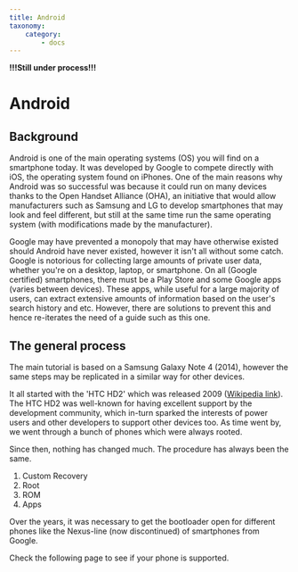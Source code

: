 ```yaml
---
title: Android
taxonomy:
    category:
        - docs
---
```


__!!!Still under process!!!__

# Android


## Background
Android is one of the main operating systems (OS) you will find on a smartphone today. It was developed by Google to compete directly with iOS, the operating system found on iPhones. One of the main reasons why Android was so successful was because it could run on many devices thanks to the Open Handset Alliance (OHA), an initiative that would allow manufacturers such as Samsung and LG to develop smartphones that may look and feel different, but still at the same time run the same operating system (with modifications made by the manufacturer).

Google may have prevented a monopoly that may have otherwise existed should Android have never existed, however it isn't all without some catch. Google is notorious for collecting large amounts of private user data, whether you're on a desktop, laptop, or smartphone. On all (Google certified) smartphones, there must be a Play Store and some Google apps (varies between devices). These apps, while useful for a large majority of users, can extract extensive amounts of information based on the user's search history and etc. However, there are solutions to prevent this and hence re-iterates the need of a guide such as this one. 

## The general process 

The main tutorial is based on a Samsung Galaxy Note 4 (2014), however the same steps may be replicated in a similar way for other devices.

It all started with the 'HTC HD2' which was released 2009 ([Wikipedia link](https://en.wikipedia.org/wiki/HTC_HD2)). The HTC HD2 was well-known for having excellent support by the development community, which in-turn sparked the interests of power users and other developers to support other devices too. As time went by, we went through a bunch of phones which were always rooted.

Since then, nothing has changed much. The procedure has always been the same.

1. Custom Recovery
2. Root
3. ROM
4. Apps

Over the years, it was necessary to get the bootloader open for different phones like the Nexus-line (now discontinued) of smartphones from Google.

Check the following page to see if your phone is supported.
